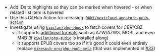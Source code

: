 - Add IDs to highlights so they can be marked when hovered - or when related list item is hovered
- Use this GitHub Action for releasing: [`R0Wi/nextcloud-appstore-push-action`](https://github.com/R0Wi/nextcloud-appstore-push-action)
- Investigate using [`kiwilan/php-ebook`](https://github.com/kiwilan/php-ebook) to fetch covers for CBR/CBZ
  - It supports [additional formats](https://github.com/kiwilan/php-ebook#supported-formats) such as AZW/AZW3, MOBI, and even M4B (if [`kiwilan/php-audio`](https://github.com/kiwilan/php-audio) is installed along)
  - It supports EPUB covers too so if it's good it could even entirely replace [`mikespub-org/php-epub-meta`](https://github.com/mikespub-org/php-epub-meta) (that was implemented in [#33](mikespub/php-epub-meta))
